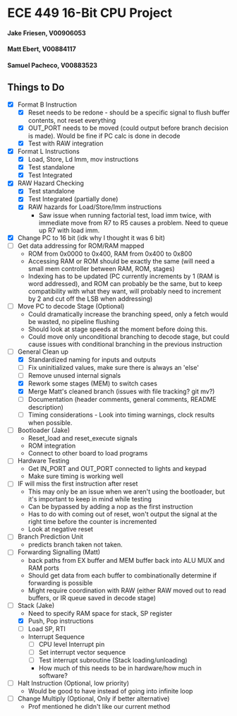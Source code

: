 # ECE 449 16-Bit CPU Project
#### Jake Friesen, V00906053
#### Matt Ebert, V00884117
#### Samuel Pacheco, V00883523

## Things to Do
- [x] Format B Instruction
    - [x] Reset needs to be redone - should be a specific signal to flush buffer contents, not reset everything
    - [x] OUT_PORT needs to be moved (could output before branch decision is made). Would be fine if PC calc is done in decode
    - [x] Test with RAW integration
- [x] Format L Instructions
    - [x] Load, Store, Ld Imm, mov instructions
    - [x] Test standalone
    - [x] Test Integrated 
- [x] RAW Hazard Checking
    - [x] Test standalone
    - [x] Test Integrated (partially done)
    - [x] RAW hazards for Load/Store/Imm instructions
        - Saw issue when running factorial test, load imm twice, with immediate move from R7 to R5 causes a problem. Need to queue up R7 with load imm.
- [x] Change PC to 16 bit (idk why I thought it was 6 bit)
- [ ] Get data addressing for ROM/RAM mapped
    - ROM from 0x0000 to 0x400, RAM from 0x400 to 0x800
    - Accessing RAM or ROM should be exactly the same (will need a small mem controller between RAM, ROM, stages)
    - Indexing has to be updated (PC currently increments by 1 (RAM is word addressed), and ROM can probably be the same, but to keep compatibility with what they want, will probably need to increment by 2 and cut off the LSB when addressing)
- [ ] Move PC to decode Stage (Optional)
    - Could dramatically increase the branching speed, only a fetch would be wasted, no pipeline flushing 
    - Should look at stage speeds at the moment before doing this.
    - Could move only unconditional branching to decode stage, but could cause issues with conditional branching in the previous instruction
- [ ] General Clean up
    - [X] Standardized naming for inputs and outputs
    - [ ] Fix uninitialized values, make sure there is always an 'else'
    - [ ] Remove unused internal signals
    - [X] Rework some stages (MEM) to switch cases
    - [X] Merge Matt's cleaned branch (issues with file tracking? git mv?)
    - [ ] Documentation (header comments, general comments, README description)
    - [ ] Timing considerations - Look into timing warnings, clock results when possible.
- [ ] Bootloader (Jake)
    - Reset_load and reset_execute signals
    - ROM integration
    - Connect to other board to load programs
- [ ] Hardware Testing
    - Get IN_PORT and OUT_PORT connected to lights and keypad
    - Make sure timing is working well
- [ ] IF will miss the first instruction after reset
    - This may only be an issue when we aren't using the bootloader, but it's important to keep in mind while testing
    - Can be bypassed by adding a nop as the first instruction
    - Has to do with coming out of reset, won't output the signal at the right time before the counter is incremented
    - Look at negative reset
- [ ] Branch Prediction Unit
    - predicts branch taken not taken.
- [ ] Forwarding Signalling (Matt)
    - back paths from EX buffer and MEM buffer back into ALU MUX and RAM ports
    - Should get data from each buffer to combinationally determine if forwarding is possible
    - Might require coordination with RAW (either RAW moved out to read buffers, or IR queue saved in decode stage)
- [ ] Stack (Jake)
    - Need to specify RAM space for stack, SP register
    - [X] Push, Pop instructions
    - [ ] Load SP, RTI
    - Interrupt Sequence
        - [ ] CPU level Interrupt pin
        - [ ] Set interrupt vector sequence
        - [ ] Test interrupt subroutine (Stack loading/unloading)
        - How much of this needs to be in hardware/how much in software?
- [ ] Halt Instruction (Optional, low priority)
    - Would be good to have instead of going into infinite loop
- [ ] Change Multiply (Optional, Only if better alternative)
    - Prof mentioned he didn't like our current method



